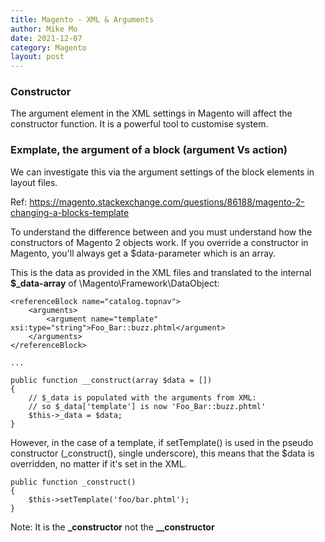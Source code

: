 ```yaml
---
title: Magento - XML & Arguments
author: Mike Mo
date: 2021-12-07
category: Magento
layout: post
---
```


### Constructor
The argument element in the XML settings in Magento will affect the constructor function. It is a powerful tool to customise system.

### Exmplate, the argument of a block (argument Vs action)
We can investigate this via the argument settings of the block elements in layout files.

Ref: https://magento.stackexchange.com/questions/86188/magento-2-changing-a-blocks-template

To understand the difference between <arguments> and <action> you must understand how the constructors of Magento 2 objects work. 
If you override a constructor in Magento, you'll always get a $data-parameter which is an array. 

This is the data as provided in the XML files and translated to the internal <strong>$_data-array</strong> of \Magento\Framework\DataObject:
```
<referenceBlock name="catalog.topnav">
    <arguments>
        <argument name="template" xsi:type="string">Foo_Bar::buzz.phtml</argument>
    </arguments>
</referenceBlock>    

...

public function __construct(array $data = [])
{
    // $_data is populated with the arguments from XML:
    // so $_data['template'] is now 'Foo_Bar::buzz.phtml'
    $this->_data = $data;
}
```

However, in the case of a template, if setTemplate() is used in the pseudo constructor (_construct(), single underscore), this means that the $data is overridden, no matter if it's set in the XML.

```
public function _construct()
{
    $this->setTemplate('foo/bar.phtml');
}
```
Note: It is the <strong>_constructor</strong> not the <strong>__constructor</strong>


